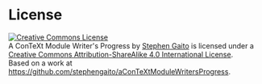 # License

<a rel="license" 
href="http://creativecommons.org/licenses/by-sa/4.0/"><img alt="Creative 
Commons License" style="border-width:0" 
src="https://i.creativecommons.org/l/by-sa/4.0/88x31.png" /></a><br 
/><span xmlns:dct="http://purl.org/dc/terms/" property="dct:title">A 
ConTeXt Module Writer's Progress</span> by <a 
xmlns:cc="http://creativecommons.org/ns#" 
href="https://github.com/stephengaito/aConTeXtModuleWritersProgress" 
property="cc:attributionName" rel="cc:attributionURL">Stephen Gaito</a> 
is licensed under a <a rel="license" 
href="http://creativecommons.org/licenses/by-sa/4.0/">Creative Commons 
Attribution-ShareAlike 4.0 International License</a>.<br />Based on a 
work at <a xmlns:dct="http://purl.org/dc/terms/" 
href="https://github.com/stephengaito/aConTeXtModuleWritersProgress" 
rel="dct:source">https://github.com/stephengaito/aConTeXtModuleWritersProgress</a>.
